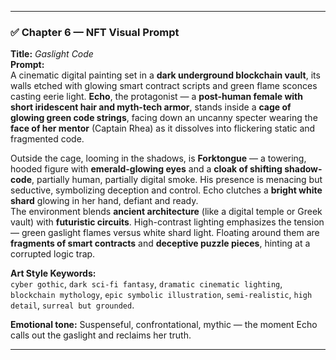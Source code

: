 

---

### ✅ **Chapter 6 — NFT Visual Prompt**  
**Title:** *Gaslight Code*  
**Prompt:**  
A cinematic digital painting set in a **dark underground blockchain vault**, its walls etched with glowing smart contract scripts and green flame sconces casting eerie light. **Echo**, the protagonist — a **post-human female with short iridescent hair and myth-tech armor**, stands inside a **cage of glowing green code strings**, facing down an uncanny specter wearing the **face of her mentor** (Captain Rhea) as it dissolves into flickering static and fragmented code.

Outside the cage, looming in the shadows, is **Forktongue** — a towering, hooded figure with **emerald-glowing eyes** and a **cloak of shifting shadow-code**, partially human, partially digital smoke. His presence is menacing but seductive, symbolizing deception and control. Echo clutches a **bright white shard** glowing in her hand, defiant and ready.  
The environment blends **ancient architecture** (like a digital temple or Greek vault) with **futuristic circuits**. High-contrast lighting emphasizes the tension — green gaslight flames versus white shard light. Floating around them are **fragments of smart contracts** and **deceptive puzzle pieces**, hinting at a corrupted logic trap.

**Art Style Keywords:**  
`cyber gothic`, `dark sci-fi fantasy`, `dramatic cinematic lighting`, `blockchain mythology`, `epic symbolic illustration`, `semi-realistic`, `high detail`, `surreal but grounded`.

**Emotional tone:** Suspenseful, confrontational, mythic — the moment Echo calls out the gaslight and reclaims her truth.

---



